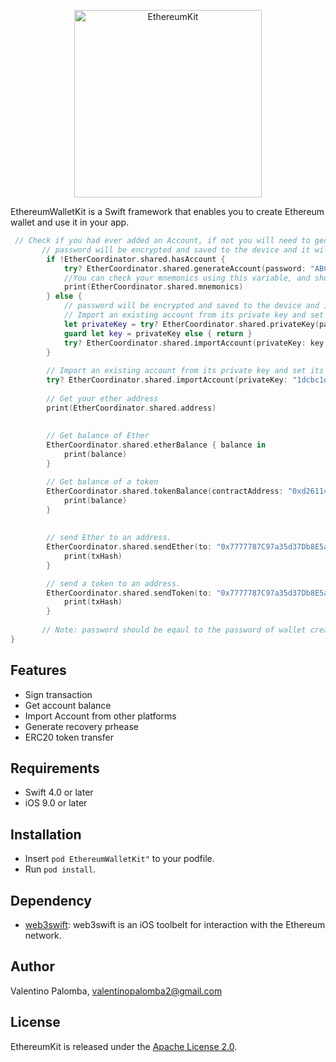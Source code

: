 <p align="center">
<img src="https://api.kaleido.io/images/icon-ethwallet.png" alt="EthereumKit" height="300px">
</p>

EthereumWalletKit is a Swift framework that enables you to create Ethereum wallet and use it in your app.

```swift
 // Check if you had ever added an Account, if not you will need to generate your account, this method also generate your mnemonich phrase and save your keystore locally
       // password will be encrypted and saved to the device and it will be required to access the wallet.
        if !EtherCoordinator.shared.hasAccount {
            try? EtherCoordinator.shared.generateAccount(password: "ABCDEFG")
            //You can check your mnemonics using this variable, and show them to your user
            print(EtherCoordinator.shared.mnemonics)
        } else {
            // password will be encrypted and saved to the device and it will be required to access the wallet.
            // Import an existing account from its private key and set its new password.
            let privateKey = try? EtherCoordinator.shared.privateKey(password: "ABCDEFG")
            guard let key = privateKey else { return }
            try? EtherCoordinator.shared.importAccount(privateKey: key, password: "ABCDEFG")
        }
        
        // Import an existing account from its private key and set its new password.
        try? EtherCoordinator.shared.importAccount(privateKey: "1dcbc1d6e0a4587a3a9095984cf051a1bc6ed975f15380a0ac97f01c0c045062", password: "ABCDEFG")
        
        // Get your ether address
        print(EtherCoordinator.shared.address)
        
        
        // Get balance of Ether
        EtherCoordinator.shared.etherBalance { balance in
            print(balance)
        }

        // Get balance of a token
        EtherCoordinator.shared.tokenBalance(contractAddress: "0xd26114cd6EE289AccF82350c8d8487fedB8A0C07") { balance in
            print(balance)
        }
        
        
        // send Ether to an address.
        EtherCoordinator.shared.sendEther(to: "0x7777787C97a35d37Db8E5afb0C92BCfd4F6480bE", amount: "1.5", password: "ABCDEFG") { txHash in
            print(txHash)
        }

        // send a token to an address.
        EtherCoordinator.shared.sendToken(to: "0x7777787C97a35d37Db8E5afb0C92BCfd4F6480bE", contractAddress: "0xd26114cd6EE289AccF82350c8d8487fedB8A0C07", amount: "20", password: "ABCDEFG", decimal: 18) { txHash in
            print(txHash)
        }
        
       // Note: password should be eqaul to the password of wallet created. Also you can put gasPrice as an extra parameter to set gas price for the transcation.
}
```
## Features

- Sign transaction
- Get account balance
- Import Account from other platforms
- Generate recovery prhease
- ERC20 token transfer


## Requirements

- Swift 4.0 or later
- iOS 9.0 or later

## Installation

- Insert `pod EthereumWalletKit"` to your podfile.
- Run `pod install`.

## Dependency


- [web3swift](https://github.com/skywinder/web3swift/tree/master): web3swift is an iOS toolbelt for interaction with the Ethereum network.

## Author

Valentino Palomba, valentinopalomba2@gmail.com


## License
EthereumKit is released under the [Apache License 2.0](LICENSE.md).
